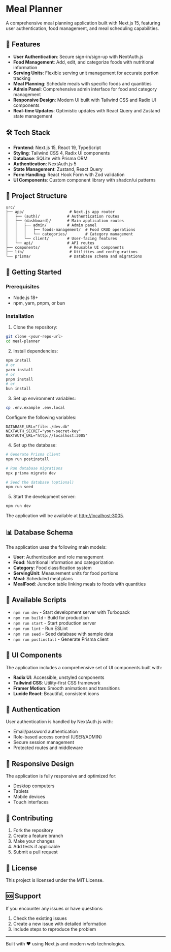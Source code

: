 # Meal Planner

A comprehensive meal planning application built with Next.js 15, featuring user authentication, food management, and meal scheduling capabilities.

## 🚀 Features

- **User Authentication**: Secure sign-in/sign-up with NextAuth.js
- **Food Management**: Add, edit, and categorize foods with nutritional information
- **Serving Units**: Flexible serving unit management for accurate portion tracking
- **Meal Planning**: Schedule meals with specific foods and quantities
- **Admin Panel**: Comprehensive admin interface for food and category management
- **Responsive Design**: Modern UI built with Tailwind CSS and Radix UI components
- **Real-time Updates**: Optimistic updates with React Query and Zustand state management

## 🛠️ Tech Stack

- **Frontend**: Next.js 15, React 19, TypeScript
- **Styling**: Tailwind CSS 4, Radix UI components
- **Database**: SQLite with Prisma ORM
- **Authentication**: NextAuth.js 5
- **State Management**: Zustand, React Query
- **Form Handling**: React Hook Form with Zod validation
- **UI Components**: Custom component library with shadcn/ui patterns

## 📁 Project Structure

```
src/
├── app/                    # Next.js app router
│   ├── (auth)/            # Authentication routes
│   ├── (dashboard)/       # Main application routes
│   │   ├── admin/         # Admin panel
│   │   │   ├── foods-management/  # Food CRUD operations
│   │   │   └── categories/        # Category management
│   │   └── client/        # User-facing features
│   └── api/               # API routes
├── components/             # Reusable UI components
├── lib/                    # Utilities and configurations
└── prisma/                 # Database schema and migrations
```

## 🚀 Getting Started

### Prerequisites

- Node.js 18+ 
- npm, yarn, pnpm, or bun

### Installation

1. Clone the repository:
```bash
git clone <your-repo-url>
cd meal-planner
```

2. Install dependencies:
```bash
npm install
# or
yarn install
# or
pnpm install
# or
bun install
```

3. Set up environment variables:
```bash
cp .env.example .env.local
```

Configure the following variables:
```env
DATABASE_URL="file:./dev.db"
NEXTAUTH_SECRET="your-secret-key"
NEXTAUTH_URL="http://localhost:3005"
```

4. Set up the database:
```bash
# Generate Prisma client
npm run postinstall

# Run database migrations
npx prisma migrate dev

# Seed the database (optional)
npm run seed
```

5. Start the development server:
```bash
npm run dev
```

The application will be available at [http://localhost:3005](http://localhost:3005).

## 📊 Database Schema

The application uses the following main models:

- **User**: Authentication and role management
- **Food**: Nutritional information and categorization
- **Category**: Food classification system
- **ServingUnit**: Measurement units for food portions
- **Meal**: Scheduled meal plans
- **MealFood**: Junction table linking meals to foods with quantities

## 🔧 Available Scripts

- `npm run dev` - Start development server with Turbopack
- `npm run build` - Build for production
- `npm run start` - Start production server
- `npm run lint` - Run ESLint
- `npm run seed` - Seed database with sample data
- `npm run postinstall` - Generate Prisma client

## 🎨 UI Components

The application includes a comprehensive set of UI components built with:
- **Radix UI**: Accessible, unstyled components
- **Tailwind CSS**: Utility-first CSS framework
- **Framer Motion**: Smooth animations and transitions
- **Lucide React**: Beautiful, consistent icons

## 🔐 Authentication

User authentication is handled by NextAuth.js with:
- Email/password authentication
- Role-based access control (USER/ADMIN)
- Secure session management
- Protected routes and middleware

## 📱 Responsive Design

The application is fully responsive and optimized for:
- Desktop computers
- Tablets
- Mobile devices
- Touch interfaces

## 🤝 Contributing

1. Fork the repository
2. Create a feature branch
3. Make your changes
4. Add tests if applicable
5. Submit a pull request

## 📄 License

This project is licensed under the MIT License.

## 🆘 Support

If you encounter any issues or have questions:
1. Check the existing issues
2. Create a new issue with detailed information
3. Include steps to reproduce the problem

---

Built with ❤️ using Next.js and modern web technologies.
